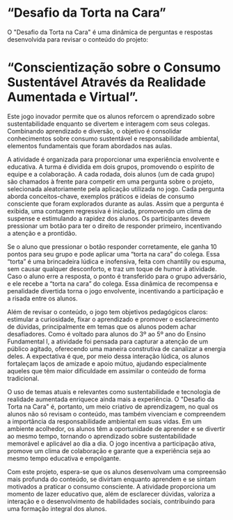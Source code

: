 # “Desafio da Torta na Cara”

O "Desafio da Torta na Cara" é uma dinâmica de perguntas e respostas desenvolvida para revisar o conteúdo do projeto:
# “Conscientização sobre o Consumo Sustentável Através da Realidade Aumentada e Virtual”.
Este jogo inovador permite que os alunos reforcem o aprendizado sobre sustentabilidade enquanto se divertem e interagem com seus colegas. Combinando aprendizado e diversão, o objetivo é consolidar conhecimentos sobre consumo sustentável e responsabilidade ambiental, elementos fundamentais que foram abordados nas aulas.

A atividade é organizada para proporcionar uma experiência envolvente e educativa. A turma é dividida em dois grupos, promovendo o espírito de equipe e a colaboração. A cada rodada, dois alunos (um de cada grupo) são chamados à frente para competir em uma pergunta sobre o projeto, selecionada aleatoriamente pela aplicação utilizada no jogo. Cada pergunta aborda conceitos-chave, exemplos práticos e ideias de consumo consciente que foram explorados durante as aulas. Assim que a pergunta é exibida, uma contagem regressiva é iniciada, promovendo um clima de suspense e estimulando a rapidez dos alunos. Os participantes devem pressionar um botão para ter o direito de responder primeiro, incentivando a atenção e a prontidão.

Se o aluno que pressionar o botão responder corretamente, ele ganha 10 pontos para seu grupo e pode aplicar uma “torta na cara” do colega. Essa “torta” é uma brincadeira lúdica e inofensiva, feita com chantilly ou espuma, sem causar qualquer desconforto, e traz um toque de humor à atividade. Caso o aluno erre a resposta, o ponto é transferido para o grupo adversário, e ele recebe a “torta na cara” do colega. Essa dinâmica de recompensa e penalidade divertida torna o jogo envolvente, incentivando a participação e a risada entre os alunos.

Além de revisar o conteúdo, o jogo tem objetivos pedagógicos claros: estimular a curiosidade, fixar o aprendizado e promover o esclarecimento de dúvidas, principalmente em temas que os alunos podem achar desafiadores. Como é voltado para alunos do 3º ao 5º ano do Ensino Fundamental I, a atividade foi pensada para capturar a atenção de um público agitado, oferecendo uma maneira construtiva de canalizar a energia deles. A expectativa é que, por meio dessa interação lúdica, os alunos fortaleçam laços de amizade e apoio mútuo, ajudando especialmente aqueles que têm maior dificuldade em assimilar o conteúdo de forma tradicional.

O uso de temas atuais e relevantes como sustentabilidade e tecnologia de realidade aumentada enriquece ainda mais a experiência. O "Desafio da Torta na Cara" é, portanto, um meio criativo de aprendizagem, no qual os alunos não só revisam o conteúdo, mas também vivenciam e compreendem a importância da responsabilidade ambiental em suas vidas. Em um ambiente acolhedor, os alunos têm a oportunidade de aprender e se divertir ao mesmo tempo, tornando o aprendizado sobre sustentabilidade memorável e aplicável ao dia a dia. O jogo incentiva a participação ativa, promove um clima de colaboração e garante que a experiência seja ao mesmo tempo educativa e empolgante.

Com este projeto, espera-se que os alunos desenvolvam uma compreensão mais profunda do conteúdo, se divirtam enquanto aprendem e se sintam motivados a praticar o consumo consciente. A atividade proporciona um momento de lazer educativo que, além de esclarecer dúvidas, valoriza a interação e o desenvolvimento de habilidades sociais, contribuindo para uma formação integral dos alunos.
